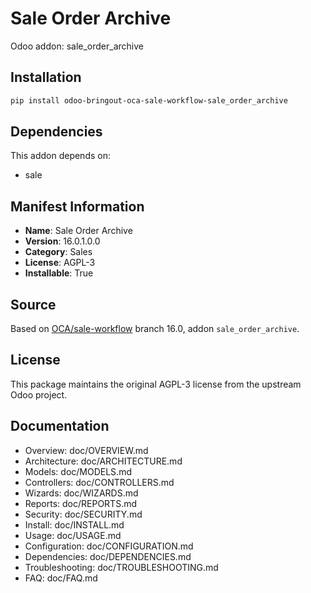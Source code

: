 # Sale Order Archive

Odoo addon: sale_order_archive

## Installation

```bash
pip install odoo-bringout-oca-sale-workflow-sale_order_archive
```

## Dependencies

This addon depends on:
- sale

## Manifest Information

- **Name**: Sale Order Archive
- **Version**: 16.0.1.0.0
- **Category**: Sales
- **License**: AGPL-3
- **Installable**: True

## Source

Based on [OCA/sale-workflow](https://github.com/OCA/sale-workflow) branch 16.0, addon `sale_order_archive`.

## License

This package maintains the original AGPL-3 license from the upstream Odoo project.

## Documentation

- Overview: doc/OVERVIEW.md
- Architecture: doc/ARCHITECTURE.md
- Models: doc/MODELS.md
- Controllers: doc/CONTROLLERS.md
- Wizards: doc/WIZARDS.md
- Reports: doc/REPORTS.md
- Security: doc/SECURITY.md
- Install: doc/INSTALL.md
- Usage: doc/USAGE.md
- Configuration: doc/CONFIGURATION.md
- Dependencies: doc/DEPENDENCIES.md
- Troubleshooting: doc/TROUBLESHOOTING.md
- FAQ: doc/FAQ.md
